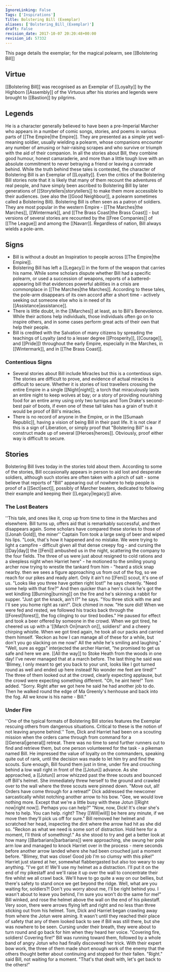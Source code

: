 ```yaml
---
IgnoreLinking: False
Tags: ['Inspirations']
Title: Bolstering Bill (Exemplar)
aliases: ['Bolstering_Bill_(Exemplar)']
draft: False
revision_date: 2017-10-07 20:20:48+00:00
revision_id: 57332
---
```


This page details the exemplar; for the magical polearm, see [[Bolstering Bill]]
## Virtue
[[Bolstering Bill]] was recognised as an Exemplar of [[Loyalty]] by the Highborn [[Assembly]] of the Virtuous after his stories and legends were brought to [[Bastion]] by pilgrims.
## Legends
He is a character generally believed to have been a pre-Imperial Marcher who appears in a number of comic songs, stories, and poems in various parts of [[The Empire|the Empire]]. They are presented as a simple yet well-meaning soldier, usually wielding a polearm, whose companions encounter any number of amusing or hair-raising scrapes and who survive or triumph with the aid of their companion. In all the stories about Bill, they combine good humour, honest camaraderie, and more than a little tough love with an absolute commitment to never betraying a friend or leaving a comrade behind. 
While the truth behind these tales is contested, the character of Bolstering Bill is an Exemplar of [[Loyalty]]. Even the critics of the Bolstering Bill stories note that it is likely that many of them recount the adventures of real people, and have simply been ascribed to Bolstering Bill by later generations of [[Storytellers|storytellers]] to make them more accessible to their audiences. (see also the [[Good Neighbour]], a polearm sometimes called a Bolstering Bill).
Bolstering Bill is often seen as a patron of soldiers. They are most popular in the western Empire - [[The Marches|the Marches]], [[Wintermark]], and [[The Brass Coast|the Brass Coast]] - but versions of several stories are recounted by the [[Free Companies]] of [[The League]] and among the [[Navarr]]. Regardless of nation, Bill always wields a pole-arm.
## Signs
* Bill is without a doubt an Inspiration to people across [[The Empire|the Empire]].
* Bolstering Bill has left a [[Legacy]] in the form of the weapon that carries his name. While some scholars dispute whether Bill had a specific polearm, or used a succession of weapons, reports of a battered-appearing bill that evidences powerful abilities in a crisis are commonplace in [[The Marches|the Marches]]. According to these tales, the pole-arm disappears of its own accord after a short time - actively seeking out someone else who is in need of its [[Assistance|assistance]].
* There is little doubt, in the [[Marches]] at least, as to Bill's Benevolence. While their actions help individuals, those individuals often go on to inspire others, and in some cases perform great acts of their own that help their people.
* Bill is credited with the Salvation of many citizens by spreading the teachings of Loyalty (and to a lesser degree [[Prosperity]], [[Courage]], and [[Pride]]) throughout the early Empire, especially in the Marches, in [[Wintermark]], and in [[The Brass Coast]].
### Contentious Signs
* Several stories about Bill include Miracles but this is a contentious sign. The stories are difficult to prove, and evidence of actual miracles is difficult to secure. Whether it is stories of lost travellers crossing the entire Empire in a single [[Night|night]]; a torch that miraculously lasts an entire night to keep wolves at bay; or a story of providing nourishing food for an entire army using only two turnips and Tom Drake's second-best pair of boots, if even one of these tall tales has a grain of truth it would be proof of Bill's miracles.
* There is no record of anyone in the Empire, or in the [[Sumaah Republic]], having a vision of being Bill in their past life. It is not clear if this is a sign of Liberation, or simply proof that "Bolstering Bill" is a construct made up of several [[Heroes|heroes]]. Obviously, proof either way is difficult to secure.
## Stories
Bolstering Bill lives today in the stories told about them. According to some of the stories, Bill occasionally appears in person to aid lost and desperate soldiers, although such stories are often taken with a pinch of salt - some believe that reports of "Bill" appearing out of nowhere to help people is proof of a [[Sect|sect]], possibly of Marcher beaters, dedicated to following their example and keeping their [[Legacy|legacy]] alive.
### The Lost Beaters
''This tale, and ones like it, crop up from time to time in the Marches and elsewhere. Bill turns up, offers aid that is remarkably successful, and then disappears again. Some scholars have compared these stories to those of [[Jonah Gold]], the miner''
Captain Tom took a large swig of beer and wiped his lips. 
"Look, that's how it happened and no mistake. We were trying to light a campfire - difficult given all that dense creepy fog - and cursing the [[Day|day]] the [[Feni]] ambushed us in the night, scattering the company to the four fields. The three of us were just about resigned to cold rations and a sleepless night when Harriet here" - he motioned to the smiling young archer now trying to wrestle the tankard from him - "heard a stick snap nearby. then we sees a figure approaching us from out of the fog, so we reach for our pikes and ready alert. Only it ain't no [[Feni]] scout, it's one of us. 
"Looks like you three have gotten right lost!" he says cheerily. "Need some help with that fire?" And then quicker than a hen's cluck he's got the wet kindling [[Burning|burning]] on the fire and he's skinning a rabbit for supper. "Just got the knack, ain't I?" he says. "You three stick with me and I'll see you home right as rain!".
Dick chimed in now. "He sure did! When we were fed and rested, we followed his tracks back through the [[Forest|forest]], the fog clinging to our tired bodies." He paused for effect and took a beer offered by someone in the crowd. When we got tired, he cheered us up with a '[[March On|march on]], soldiers!' and a cheery chirping whistle. When we got tired again, he took all our packs and carried them himself. 'Reckon as how I can manage all of these for a while, but don't you go slacking on me now!' All the while he's smiling and laughing."
"Well, sure as eggs" interjected the archer Harriet, "he promised to get us safe and here we are. [[All the way]] to Stoke Heath from the woods in one day! I've never managed that at a march before. The last thing he said was 'Blimey, I only meant to get you back to your unit, looks like I got turned round as well and ended up here instead! No wonder me feet are tired!'"
The three of them looked out at the crowd, clearly expecting applause, but the crowd were expecting something different. "Oh, he aint here!" Tom added. "Sorry. Right after we got here he said he had another job to do. Then he walked round the edge of Ma Greenly's henhouse and back into the fog. All we know is his name - Bill."
### Under Fire
''One of the typical formats of Bolstering Bill stories features the Exemplar rescuing others from dangerous situations. Critical to these is the notion of not leaving anyone behind.''
Tom, Dick and Harriet had been on a scouting mission when the orders came through from command for a [[General|general]] retreat. There was no time to send further runners out to find and retrieve them, but one person volunteered for the task - a pikeman named Bill. He impressed the value of loyalty on the commanders, speaking quite out of rank, until the decision was made to let him try and find the scouts.
Sure enough, Bill found them just in time, under fire and crouching behind a low wall right in front of the [[Jotun]] advance. As she approached, a [[Jotun]] arrow whizzed past the three scouts and bounced off Bill's helmet. She immediately threw herself to the ground and crawled over to the wall where the three scouts were pinned down. "Move out, all! Orders have come through for a retreat!"
Dick addressed the newcomer sarcastically whilst notching another arrow to his bow. "Gee, we would love nothing more. Except that we're a little busy with these Jotun [[Right now|right now]]. Perhaps you can help?"
"Now, now, Dick! It's clear she's here to help. You can help. right? They [[Will|will]] be here any minute, if we move then they'll pick us off for sure."
Bill removed her helmet and scratched her head, inspecting the dint where the arrow had hit as she did so. "Reckon as what we need is some sort of distraction. Hold here for a moment, I'll think of something!."
As she stood to try and get a better look at how many [[Barbarians|barbarians]] were approaching, she swung her pole arm low and managed to knock Harriet over in the process - mere seconds before another arrow landed where she had been crouched just a moment before. 
"Blimey, that was close! Good job I'm so clumsy with this pike!"
Harriet just stared at her, somewhat flabbergasted but also too weary to say anything.
"I've got it! We'll use my helmet as a distraction. I'll put it on the end of my pikestaff and we'll raise it up over the wall to concentrate their fire whilst we all crawl back. We'll have to go quite a way on our bellies, but there's safety to stand once we get beyond the ridge. Well, what are you waiting for, soldiers?! Don't you worry about me, I'll be right behind you. I wasn't about to leave you behind, I'm sure you won't do the same for me!" 
Bill winked, and rose the helmet above the wall on the end of his pikestaff. Very soon, there were arrows flying left and right and no less than three sticking out from his helmet. Tom, Dick and Harriet began crawling away from where the Jotun were aiming. It wasn't until they reached their place of safety that any of them looked back to see if Bill was still there, but she was nowhere to be seen. Cursing under their breath, they were about to turn round and go back for him when they heard her voice. "Covering fire, soldiers! Covering fire!" Bill was running toward them, followed by a whole band of angry Jotun who had finally discovered her trick. 
With their expert bow work, the three of them made short enough work of the enemy that the others thought better about continuing and stopped for their fallen.
"Right." said Bill, not waiting for a moment. "That's that dealt with, let's get back to the others!"